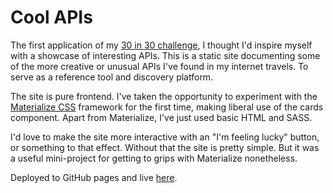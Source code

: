 # Cool APIs

The first application of my [30 in 30 challenge](http://www.github.com/msmichellegar/30-in-30), I thought I'd inspire myself with a showcase of interesting APIs. This is a static site documenting some of the more creative or unusual APIs I've found in my internet travels. To serve as a reference tool and discovery platform.

The site is pure frontend. I've taken the opportunity to experiment with the [Materialize CSS](http://materializecss.com/) framework for the first time, making liberal use of the cards component. Apart from Materialize, I've just used basic HTML and SASS.

I'd love to make the site more interactive with an "I'm feeling lucky" button, or something to that effect.  Without that the site is pretty simple. But it was a useful mini-project for getting to grips with Materialize nonetheless.

Deployed to GitHub pages and live [here](http://msmichellegar.github.io/cool-apis).
